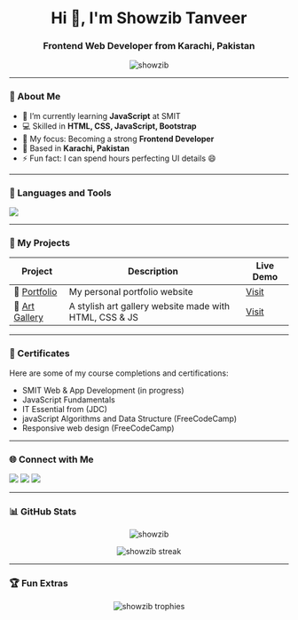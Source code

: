 <h1 align="center">Hi 👋, I'm Showzib Tanveer</h1>
<h3 align="center">Frontend Web Developer from Karachi, Pakistan</h3>

<p align="center">
  <img src="https://komarev.com/ghpvc/?username=showzib&label=Profile%20views&color=0e75b6&style=flat" alt="showzib" />
</p>

---

### 💫 About Me
- 🌱 I’m currently learning **JavaScript** at SMIT  
- 💻 Skilled in **HTML, CSS, JavaScript, Bootstrap**  
- 🎯 My focus: Becoming a strong **Frontend Developer**
- 📍 Based in **Karachi, Pakistan**  
- ⚡ Fun fact: I can spend hours perfecting UI details 😄  

---

### 🧰 Languages and Tools
<p align="left">
  <img src="https://skillicons.dev/icons?i=html,css,bootstrap,js,tailwindcss,vscode,github,git,slack," />
</p>

---

### 🚀 My Projects
| Project | Description | Live Demo |
|----------|--------------|------------|
| 💼 [Portfolio](https://showzib.github.io/Portfolio/) | My personal portfolio website | [Visit](https://showzib.github.io/Portfolio/) |
| 🎨 [Art Gallery](https://showzib.github.io/Art-gallery/) | A stylish art gallery website made with HTML, CSS & JS | [Visit](https://showzib.github.io/Art-gallery/) |

---

### 📜 Certificates
Here are some of my course completions and certifications:
- SMIT Web & App Development (in progress)
- JavaScript Fundamentals
- IT Essential from (JDC)
- javaScript Algorithms and Data Structure (FreeCodeCamp) 
- Responsive web design (FreeCodeCamp) 

---

### 🌐 Connect with Me
<p align="left">
<a href="https://www.linkedin.com/in/showzib-tanveer-b75856322/" target="_blank"><img src="https://skillicons.dev/icons?i=linkedin" /></a>
<a href="https://github.com/showzib" target="_blank"><img src="https://skillicons.dev/icons?i=github" /></a>
<a href="https://www.instagram.com/showzib_tanveer/?hl=en" target="_blank"><img src="https://skillicons.dev/icons?i=instagram" /></a>
</p>

---

### 📊 GitHub Stats
<p align="center">
  <img src="https://github-readme-stats.vercel.app/api?username=showzib&show_icons=true&theme=tokyonight" alt="showzib" />
</p>
<p align="center">
  <img src="https://github-readme-streak-stats.herokuapp.com/?user=showzib&theme=tokyonight" alt="showzib streak" />
</p>

---

### 🏆 Fun Extras
<p align="center">
  <img src="https://github-profile-trophy.vercel.app/?username=showzib&theme=tokyonight&row=1&column=5" alt="showzib trophies" />
</p>
